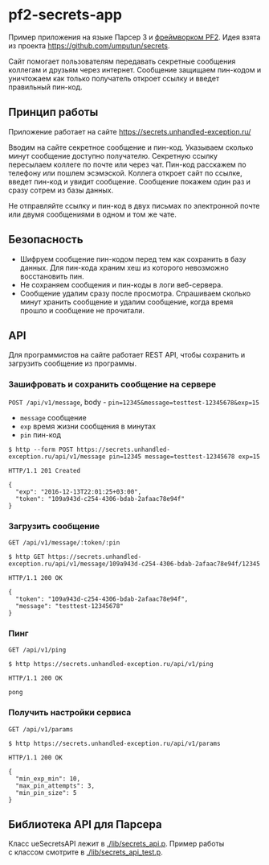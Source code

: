 # pf2-secrets-app

Пример приложения на языке Парсер 3 и [фреймворком PF2](https://github.com/unhandled-exception/pf2). Идея взята из проекта https://github.com/umputun/secrets.

Сайт помогает пользователям передавать секретные сообщения коллегам и друзьям через интернет. Сообщение защищаем пин-кодом и уничтожаем как только получатель откроет ссылку и введет правильный пин-код.

## Принцип работы

Приложение работает на сайте https://secrets.unhandled-exception.ru/

Вводим на сайте секретное сообщение и пин-код. Указываем сколько минут сообщение доступно получателю. Секретную ссылку пересылаем коллеге по почте или через чат. Пин-код расскажем по телефону или пошлем эсэмэской. Коллега откроет сайт по ссылке, введет пин-код и увидит сообщение. Сообщение покажем один раз и сразу сотрем из базы данных.

Не отправляйте ссылку и пин-код в двух письмах по электронной почте или двумя сообщениями в одном и том же чате.

## Безопасность

* Шифруем сообщение пин-кодом перед тем как сохранить в базу данных. Для пин-кода храним хеш из которого невозможно восстановить пин.
* Не сохраняем сообщения и пин-коды в логи веб-сервера.
* Сообщение удалим сразу после просмотра. Спрашиваем сколько минут хранить сообщение и удалим сообщение, когда время прошло и сообщение не прочитали.

## API

Для программистов на сайте работает REST API, чтобы сохранить и загрузить сообщение из программы.

### Зашифровать и сохранить сообщение на сервере

`POST /api/v1/message`, body - `pin=12345&message=testtest-12345678&exp=15`
- `message` сообщение
- `exp` время жизни сообщения в минутах
- `pin` пин-код

```
$ http --form POST https://secrets.unhandled-exception.ru/api/v1/message pin=12345 message=testtest-12345678 exp=15

HTTP/1.1 201 Created

{
  "exp": "2016-12-13T22:01:25+03:00",
  "token": "109a943d-c254-4306-bdab-2afaac78e94f"
}
```

### Загрузить сообщение

`GET /api/v1/message/:token/:pin`

```
$ http GET https://secrets.unhandled-exception.ru/api/v1/message/109a943d-c254-4306-bdab-2afaac78e94f/12345

HTTP/1.1 200 OK

{
  "token": "109a943d-c254-4306-bdab-2afaac78e94f",
  "message": "testtest-12345678"
}
```

### Пинг

`GET /api/v1/ping`

```
$ http https://secrets.unhandled-exception.ru/api/v1/ping

HTTP/1.1 200 OK

pong
```

### Получить настройки сервиса

`GET /api/v1/params`

```
$ http https://secrets.unhandled-exception.ru/api/v1/params

HTTP/1.1 200 OK

{
  "min_exp_min": 10,
  "max_pin_attempts": 3,
  "min_pin_size": 5
}
```

## Библиотека API для Парсера

Класс ueSecretsAPI лежит в [./lib/secrets_api.p](/lib/secrets_api.p). Пример работы с классом смотрите в [./lib/secrets_api_test.p](/lib/secrets_api_test.p).
